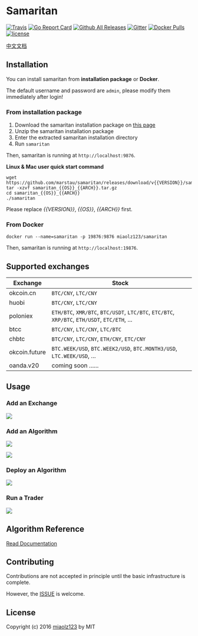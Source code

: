 # Samaritan

[![Travis](https://img.shields.io/travis/miaolz123/samaritan.svg)](https://travis-ci.org/miaolz123/samaritan) [![Go Report Card](https://goreportcard.com/badge/github.com/marstau/samaritan)](https://goreportcard.com/report/github.com/marstau/samaritan) [![Github All Releases](https://img.shields.io/github/downloads/miaolz123/samaritan/total.svg)](https://github.com/marstau/samaritan/releases) [![Gitter](https://img.shields.io/gitter/room/miaolz123/samaritan.svg)](https://gitter.im/miaolz123-samaritan/Lobby?utm_source=share-link&utm_medium=link&utm_campaign=share-link) [![Docker Pulls](https://img.shields.io/docker/pulls/miaolz123/samaritan.svg)](https://hub.docker.com/r/miaolz123/samaritan/) [![license](https://img.shields.io/github/license/miaolz123/samaritan.svg)](https://github.com/marstau/samaritan/blob/master/LICENSE)

[中文文档](http://samaritan.stockdb.org/#/zh-cn)

## Installation

You can install samaritan from **installation package** or **Docker**.

The default username and password are `admin`, please modify them immediately after login!

### From installation package

1. Download the samaritan installation package on [this page](https://github.com/marstau/samaritan/releases)
2. Unzip the samaritan installation package
3. Enter the extracted samaritan installation directory
4. Run `samaritan`

Then, samaritan is running at `http://localhost:9876`.

**Linux & Mac user quick start command**

```shell
wget https://github.com/marstau/samaritan/releases/download/v{{VERSION}}/samaritan_{{OS}}_{{ARCH}}.tar.gz
tar -xzvf samaritan_{{OS}}_{{ARCH}}.tar.gz
cd samaritan_{{OS}}_{{ARCH}}
./samaritan
```

Please replace *{{VERSION}}*, *{{OS}}*, *{{ARCH}}* first.

### From Docker

```shell
docker run --name=samaritan -p 19876:9876 miaolz123/samaritan
```

Then, samaritan is running at `http://localhost:19876`.

## Supported exchanges

| Exchange | Stock |
| -------- | ----- |
| okcoin.cn | `BTC/CNY`, `LTC/CNY` |
| huobi | `BTC/CNY`, `LTC/CNY` |
| poloniex | `ETH/BTC`, `XMR/BTC`, `BTC/USDT`, `LTC/BTC`, `ETC/BTC`, `XRP/BTC`, `ETH/USDT`, `ETC/ETH`, ... |
| btcc | `BTC/CNY`, `LTC/CNY`, `LTC/BTC` |
| chbtc | `BTC/CNY`, `LTC/CNY`, `ETH/CNY`, `ETC/CNY` |
| okcoin.future | `BTC.WEEK/USD`, `BTC.WEEK2/USD`, `BTC.MONTH3/USD`, `LTC.WEEK/USD`, ... |
| oanda.v20 | coming soon ...... |

## Usage

### Add an Exchange

![](https://raw.githubusercontent.com/miaolz123/samaritan/master/docs/_media/add-exchange.png)

### Add an Algorithm

![](https://raw.githubusercontent.com/miaolz123/samaritan/master/docs/_media/add-algorithm.png)

![](https://raw.githubusercontent.com/miaolz123/samaritan/master/docs/_media/edit-algorithm.png)

### Deploy an Algorithm

![](https://raw.githubusercontent.com/miaolz123/samaritan/master/docs/_media/add-trader.png)

### Run a Trader

![](https://raw.githubusercontent.com/miaolz123/samaritan/master/docs/_media/run-trader.png)

## Algorithm Reference

[Read Documentation](http://samaritan.stockdb.org/#/#algorithm-reference)

## Contributing

Contributions are not accepted in principle until the basic infrastructure is complete.

However, the [ISSUE](https://github.com/marstau/samaritan/issues) is welcome.

## License

Copyright (c) 2016 [miaolz123](https://github.com/miaolz123) by MIT
